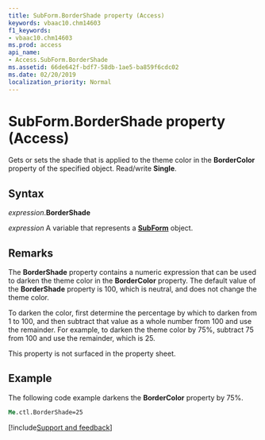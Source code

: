 ```yaml
---
title: SubForm.BorderShade property (Access)
keywords: vbaac10.chm14603
f1_keywords:
- vbaac10.chm14603
ms.prod: access
api_name:
- Access.SubForm.BorderShade
ms.assetid: 66de642f-bdf7-58db-1ae5-ba859f6cdc02
ms.date: 02/20/2019
localization_priority: Normal
---
```



# SubForm.BorderShade property (Access)

Gets or sets the shade that is applied to the theme color in the **BorderColor** property of the specified object. Read/write **Single**.


## Syntax

_expression_.**BorderShade**

_expression_ A variable that represents a **[SubForm](Access.SubForm.md)** object.


## Remarks

The **BorderShade** property contains a numeric expression that can be used to darken the theme color in the **BorderColor** property. The default value of the **BorderShade** property is 100, which is neutral, and does not change the theme color. 

To darken the color, first determine the percentage by which to darken from 1 to 100, and then subtract that value as a whole number from 100 and use the remainder. For example, to darken the theme color by 75%, subtract 75 from 100 and use the remainder, which is 25.

This property is not surfaced in the property sheet.


## Example

The following code example darkens the **BorderColor** property by 75%.

```vb
Me.ctl.BorderShade=25
```




[!include[Support and feedback](~/includes/feedback-boilerplate.md)]